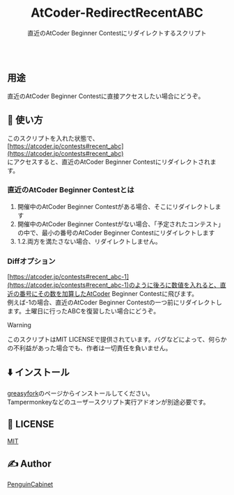 <div align="center">

# AtCoder-RedirectRecentABC

直近のAtCoder Beginner Contestにリダイレクトするスクリプト

<br>
<br>
</div>

## 用途
直近のAtCoder Beginner Contestに直接アクセスしたい場合にどうぞ。

## 🔨 使い方
このスクリプトを入れた状態で、    
[https://atcoder.jp/contests#recent_abc](https://atcoder.jp/contests#recent_abc)    
にアクセスすると、直近のAtCoder Beginner Contestにリダイレクトされます。    
### 直近のAtCoder Beginner Contestとは
1. 開催中のAtCoder Beginner Contestがある場合、そこにリダイレクトします
2. 開催中のAtCoder Beginner Contestがない場合、「予定されたコンテスト」の中で、最小の番号のAtCoder Beginner Contestにリダイレクトします
3. 1.2.両方を満たさない場合、リダイレクトしません。

### Diffオプション
[https://atcoder.jp/contests#recent_abc-1](https://atcoder.jp/contests#recent_abc-1)のように後ろに数値を入れると、直近の番号にその数を加算したAtCoder Beginner Contestに飛びます。    
例えば-1の場合、直近のAtCoder Beginner Contestの一つ前にリダイレクトします。土曜日に行ったABCを復習したい場合にどうぞ。

> [!WARNING]
> このスクリプトはMIT LICENSEで提供されています。バグなどによって、何らかの不利益があった場合でも、作者は一切責任を負いません。

## ⬇️ インストール
[greasyfork](https://greasyfork.org/ja/scripts/508772-atcoder-redirectrecentabc)のページからインストールしてください。    
Tampermonkeyなどのユーザースクリプト実行アドオンが別途必要です。    


## 🎫 LICENSE

[MIT](./LICENSE)

## ✍ Author

[PenguinCabinet](https://github.com/PenguinCabinet)
